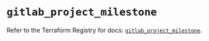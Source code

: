 # `gitlab_project_milestone`

Refer to the Terraform Registry for docs: [`gitlab_project_milestone`](https://registry.terraform.io/providers/gitlabhq/gitlab/16.11.0/docs/resources/project_milestone).
